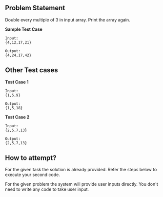 ## Problem Statement
Double every multiple of 3 in input array. Print the array again.

**Sample Test Case**
```
Input:
{4,12,17,21}

Output:
{4,24,17,42}
```
## Other Test cases
**Test Case 1**
```
Input:
{1,5,9}

Output:
{1,5,18}
```
**Test Case 2**
```
Input:
{2,5,7,13}

Output:
{2,5,7,13}
```

## How to attempt?
For the given task the solution is already provided. Refer the steps below to execute your second code.

For the given problem the system will provide user inputs directly. You don't need to write any code to take user input.
